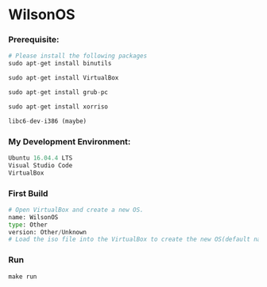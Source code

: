 # WilsonOS

### Prerequisite:
```python
# Please install the following packages
sudo apt-get install binutils

sudo apt-get install VirtualBox

sudo apt-get install grub-pc

sudo apt-get install xorriso 

libc6-dev-i386 (maybe)
```

### My Development Environment:

```python
Ubuntu 16.04.4 LTS
Visual Studio Code
VirtualBox
```

### First Build
```python
# Open VirtualBox and create a new OS.
name: WilsonOS
type: Other
version: Other/Unknown
# Load the iso file into the VirtualBox to create the new OS(default name should be "WilsonOS", you can manually change the name in the makefile). 
```

### Run
```python
make run
```